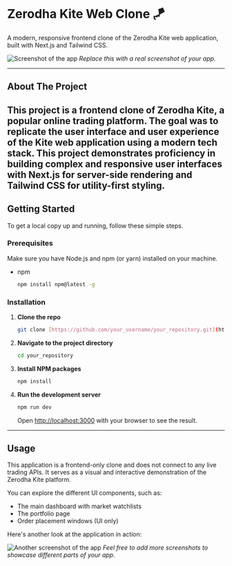 # Zerodha Kite Web Clone 🪁

A modern, responsive frontend clone of the Zerodha Kite web application, built with Next.js and Tailwind CSS.

![Screenshot of the app](./Screenshot-from-2025-06-10-02-21-59.png)
_Replace this with a real screenshot of your app._

---

## About The Project

This project is a frontend clone of Zerodha Kite, a popular online trading platform. The goal was to replicate the user interface and user experience of the Kite web application using a modern tech stack. This project demonstrates proficiency in building complex and responsive user interfaces with **Next.js** for server-side rendering and **Tailwind CSS** for utility-first styling.
---

## Getting Started

To get a local copy up and running, follow these simple steps.

### Prerequisites

Make sure you have Node.js and npm (or yarn) installed on your machine.
* npm
    ```sh
    npm install npm@latest -g
    ```

### Installation

1.  **Clone the repo**
    ```sh
    git clone [https://github.com/your_username/your_repository.git](https://github.com/your_username/your_repository.git)
    ```
2.  **Navigate to the project directory**
    ```sh
    cd your_repository
    ```
3.  **Install NPM packages**
    ```sh
    npm install
    ```
4.  **Run the development server**
    ```sh
    npm run dev
    ```
    Open [http://localhost:3000](http://localhost:3000) with your browser to see the result.

---

## Usage

This application is a frontend-only clone and does not connect to any live trading APIs. It serves as a visual and interactive demonstration of the Zerodha Kite platform.

You can explore the different UI components, such as:
* The main dashboard with market watchlists
* The portfolio page
* Order placement windows (UI only)

Here's another look at the application in action:

![Another screenshot of the app](</path/to/your/screenshot2.png>)
_Feel free to add more screenshots to showcase different parts of your app._

